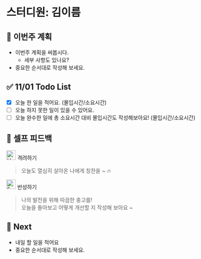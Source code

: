 # 스터디원: 김이름

## 🚀 이번주 계획

- 이번주 계획을 써봅시다.
  - 세부 사항도 있나요?
- 중요한 순서대로 작성해 보세요.

## ✅ 11/01 Todo List

- [x] 오늘 한 일을 적어요. (몰입시간/소요시간)
- [ ] 오늘 하지 못한 일이 있을 수 있어요.
- [ ] 오늘 완수한 일에 총 소요시간 대비 몰입시간도 작성해보아요! (몰입시간/소요시간)

## 🎉 셀프 피드백

<img src="https://raw.githubusercontent.com/Tarikul-Islam-Anik/Animated-Fluent-Emojis/master/Emojis/Smilies/Hugging%20Face.png" alt="Hugging Face" width="25" height="25"> 격려하기</img>

> 오늘도 열심히 살아온 나에게 칭찬을 ~ 🔥

<img src="https://raw.githubusercontent.com/Tarikul-Islam-Anik/Animated-Fluent-Emojis/master/Emojis/Smilies/Face%20with%20Monocle.png" alt="Face with Monocle" width="25" height="25"> 반성하기</img>

> 나의 발전을 위해 따끔한 충고를! </br>
> 오늘을 돌아보고 어떻게 개선할 지 작성해 보아요 ~

## 🌱 Next

- 내일 할 일을 적어요
- 중요한 순서대로 작성해 보세요.
